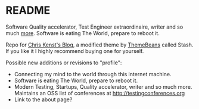 # README

Software Quality accelerator, Test Engineer extraordinaire, writer and so much [more](https://www.kenst.com/about). Software is eating The World, prepare to reboot it.

Repo for [Chris Kenst's Blog](https://www.kenst.com), a modified theme by [ThemeBeans](https://themebeans.com/themes/stash/) called Stash. If you like it I highly recommend buying one for yourself.  

Possible new additions or revisions to "profile":

- Connecting my mind to the world through this internet machine.
- Software is eating The World, prepare to reboot it.
- Modern Testing, Startups, Quality accelerator, writer and so much more. Maintains an OSS list of conferences at http://testingconferences.org
- Link to the about page?
